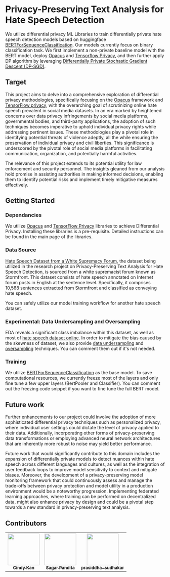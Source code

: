 # Privacy-Preserving Text Analysis for Hate Speech Detection
We utilize differential privacy ML Libraries to train differentially private hate speech detection models based on huggingface [BERTForSequenceClassification](https://huggingface.co/docs/transformers/en/model_doc/bert#transformers.BertForSequenceClassification). Our models currently focus on binary classification task. We first implement a non-private baseline model with the BERT model, deploy [Opacus](https://github.com/pytorch/opacus) and [Tensorflow Privacy](https://github.com/tensorflow/privacy), and then further apply DP algorithm by leveraging [Differentially Private Stochastic Gradient Descent (DP-SGD)](https://arxiv.org/abs/1607.00133).
## Target
This project aims to delve into a comprehensive exploration of differential privacy methodologies, specifically focusing on the [Opacus](https://github.com/pytorch/opacus) framework and [TensorFlow privacy](https://github.com/tensorflow/privacy), with the overarching goal of scrutinizing online hate speech prevalent in social media datasets. In an era marked by heightened concerns over data privacy infringements by social media platforms, governmental bodies, and third-party applications, the adoption of such techniques becomes imperative to uphold individual privacy rights while addressing pertinent issues. These methodologies play a pivotal role in identifying potential threats of violence adeptly, all the while ensuring the preservation of individual privacy and civil liberties. This significance is underscored by the pivotal role of social media platforms in facilitating communication, organization, and potentially harmful activities.

The relevance of this project extends to its potential utility for law enforcement and security personnel. The insights gleaned from our analysis hold promise in assisting authorities in making informed decisions, enabling them to identify potential risks and implement timely mitigative measures effectively.
## Getting Started
### Dependancies
We utilize [Opacus](https://github.com/pytorch/opacus) and [TensorFlow Privacy](https://github.com/tensorflow/privacy) libraries to achieve Differential Privacy. Installing these libraries is a pre-requisite. 
Detailed instructions can be found in the main page of the libraries.
### Data Source
[Hate Speech Dataset from a White Supremacy Forum](https://github.com/Vicomtech/hate-speech-dataset), the dataset being utilized in the research project on Privacy-Preserving Text Analysis for Hate Speech Detection, 
is sourced from a white supremacist forum known as Stormfront. 
This dataset consists of hate speech annotated on Internet forum posts in English at the sentence level. 
Specifically, it comprises 10,568 sentences extracted from Stormfront and classified as conveying hate speech.

You can safely utilize our model training workflow for another hate speech dataset.
### Experimental: Data Undersampling and Oversampling
EDA reveals a significant class imbalance within this dataset, as well as most of [hate speech dataset online](https://hatespeechdata.com/). In order to mitigate the bias caused by the skewness 
of dataset, we also provide [data undersampling](https://imbalanced-learn.org/stable/references/generated/imblearn.under_sampling.RandomUnderSampler.html) and [oversampling](https://github.com/makcedward/nlpaug) 
techniques. You can comment them out if it's not needed.
### Training
We utilize [BERTForSequenceClassification](https://huggingface.co/docs/transformers/en/model_doc/bert#transformers.BertForSequenceClassification) as the base model. To save computational resources, we currently freeze most of the layers and only fine tune a few upper layers (BertPooler and Classifier).
You can comment out the freezing code snippet if you want to fine tune the full BERT model.
## Future work
Further enhancements to our project could involve the adoption of more sophisticated differential privacy techniques such as personalized privacy, 
where individual user settings could dictate the level of privacy applied to their data. 
Additionally, incorporating other forms of privacy-preserving data transformations or employing advanced neural network architectures that are inherently more robust to
noise may yield better performance.

Future work that would significantly contribute to this domain includes the expansion of differentially private models to detect nuances within hate speech across different languages and cultures, as well as the integration of user feedback loops to improve model sensitivity to context and mitigate biases. Moreover, the development of a privacy-preserving model monitoring framework that could continuously assess and manage the trade-offs between privacy protection and model utility in a production environment would be a noteworthy progression. Implementing federated learning approaches, where training can be performed on decentralized data, might also enhance privacy by design and could be a pivotal step towards a new standard in privacy-preserving text analysis.
## Contributors
<table>
  <tr>
    <td align="center"><a href="https://github.com/CindyKan"><img src="https://avatars.githubusercontent.com/u/17608784?v=4" width="100px;" alt=""/><br /><sub><b>Cindy Kan</b></sub></a><br /</td>
    <td align="center"><a href="https://github.com/SagarPandita0"><img src="https://avatars.githubusercontent.com/u/61190999?v=4" width="100px;" alt=""/><br /><sub><b>Sagar Pandita</b></sub></a><br /</td>
    <td align="center"><a href="https://github.com/prasiddha-sudhakar"><img src="https://avatars.githubusercontent.com/u/44575137?v=4" width="100px;" alt=""/><br /><sub><b>prasiddha-sudhakar</b></sub></a><br /</td>
  </tr>
</table>

